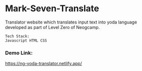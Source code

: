 # Mark-Seven-Translate

Translator website which translates input text into yoda language  
developed as part of Level Zero of Neogcamp.  

```
Tech Stack:
Javascript HTML CSS
```

### Demo Link:

https://ng-yoda-translator.netlify.app/
